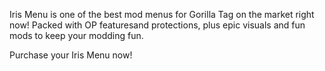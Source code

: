 Iris Menu is one of the best mod menus for Gorilla Tag on the market right now! Packed with OP featuresand protections, plus epic visuals and fun mods to keep your modding fun.

Purchase your Iris Menu now!

